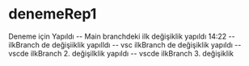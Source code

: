 # denemeRep1
Deneme için Yapıldı
-- Main branchdeki ilk değişiklik yapıldı 14:22
-- ilkBranch de değişiiklik yapılldı
-- vsc ilkBranch de değişiklik yapıldı
-- vscde ilkBranch 2. değişilklik yapıldı
-- vscde ilkBranch 3. değişiklik
